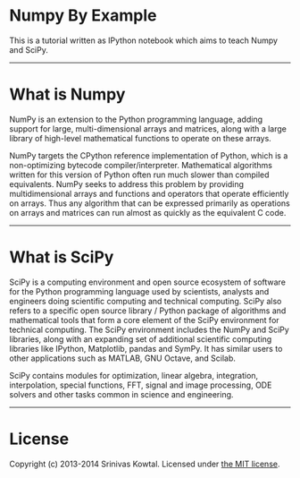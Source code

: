 # Numpy By Example

This is a tutorial written as IPython notebook which aims to teach Numpy and SciPy.

---

# What is Numpy

NumPy is an extension to the Python programming language, adding support for large, multi-dimensional arrays and matrices, along with a large library of high-level mathematical functions to operate on these arrays.

NumPy targets the CPython reference implementation of Python, which is a non-optimizing bytecode compiler/interpreter. Mathematical algorithms written for this version of Python often run much slower than compiled equivalents. NumPy seeks to address this problem by providing multidimensional arrays and functions and operators that operate efficiently on arrays. Thus any algorithm that can be expressed primarily as operations on arrays and matrices can run almost as quickly as the equivalent C code.

---

# What is SciPy

SciPy is a computing environment and open source ecosystem of software for the Python programming language used by scientists, analysts and engineers doing scientific computing and technical computing. SciPy also refers to a specific open source library / Python package of algorithms and mathematical tools that form a core element of the SciPy environment for technical computing. The SciPy environment includes the NumPy and SciPy libraries, along with an expanding set of additional scientific computing libraries like IPython, Matplotlib, pandas and SymPy. It has similar users to other applications such as MATLAB, GNU Octave, and Scilab.

SciPy contains modules for optimization, linear algebra, integration, interpolation, special functions, FFT, signal and image processing, ODE solvers and other tasks common in science and engineering.

---

# License
Copyright (c) 2013-2014 Srinivas Kowtal. Licensed under [the MIT license](http://opensource.org/licenses/MIT).
